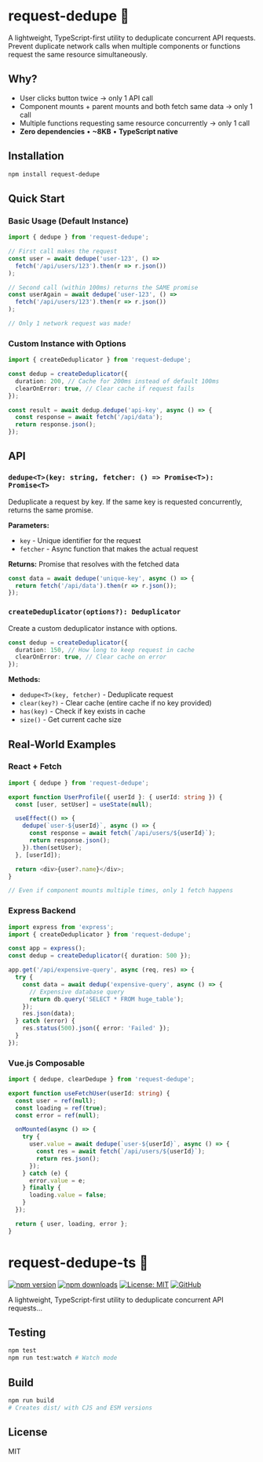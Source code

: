 # request-dedupe 🔄

A lightweight, TypeScript-first utility to deduplicate concurrent API requests. Prevent duplicate network calls when multiple components or functions request the same resource simultaneously.

## Why?

- User clicks button twice → only 1 API call
- Component mounts + parent mounts and both fetch same data → only 1 call
- Multiple functions requesting same resource concurrently → only 1 call
- **Zero dependencies** • **~8KB** • **TypeScript native**

## Installation
```bash
npm install request-dedupe
```

## Quick Start

### Basic Usage (Default Instance)
```typescript
import { dedupe } from 'request-dedupe';

// First call makes the request
const user = await dedupe('user-123', () =>
  fetch('/api/users/123').then(r => r.json())
);

// Second call (within 100ms) returns the SAME promise
const userAgain = await dedupe('user-123', () =>
  fetch('/api/users/123').then(r => r.json())
);

// Only 1 network request was made!
```

### Custom Instance with Options
```typescript
import { createDeduplicator } from 'request-dedupe';

const dedup = createDeduplicator({
  duration: 200, // Cache for 200ms instead of default 100ms
  clearOnError: true, // Clear cache if request fails
});

const result = await dedup.dedupe('api-key', async () => {
  const response = await fetch('/api/data');
  return response.json();
});
```

## API

### `dedupe<T>(key: string, fetcher: () => Promise<T>): Promise<T>`

Deduplicate a request by key. If the same key is requested concurrently, returns the same promise.

**Parameters:**
- `key` - Unique identifier for the request
- `fetcher` - Async function that makes the actual request

**Returns:** Promise that resolves with the fetched data
```typescript
const data = await dedupe('unique-key', async () => {
  return fetch('/api/data').then(r => r.json());
});
```

### `createDeduplicator(options?): Deduplicator`

Create a custom deduplicator instance with options.
```typescript
const dedup = createDeduplicator({
  duration: 150, // How long to keep request in cache
  clearOnError: true, // Clear cache on error
});
```

**Methods:**
- `dedupe<T>(key, fetcher)` - Deduplicate request
- `clear(key?)` - Clear cache (entire cache if no key provided)
- `has(key)` - Check if key exists in cache
- `size()` - Get current cache size

## Real-World Examples

### React + Fetch
```typescript
import { dedupe } from 'request-dedupe';

export function UserProfile({ userId }: { userId: string }) {
  const [user, setUser] = useState(null);

  useEffect(() => {
    dedupe(`user-${userId}`, async () => {
      const response = await fetch(`/api/users/${userId}`);
      return response.json();
    }).then(setUser);
  }, [userId]);

  return <div>{user?.name}</div>;
}

// Even if component mounts multiple times, only 1 fetch happens
```

### Express Backend
```typescript
import express from 'express';
import { createDeduplicator } from 'request-dedupe';

const app = express();
const dedup = createDeduplicator({ duration: 500 });

app.get('/api/expensive-query', async (req, res) => {
  try {
    const data = await dedup('expensive-query', async () => {
      // Expensive database query
      return db.query('SELECT * FROM huge_table');
    });
    res.json(data);
  } catch (error) {
    res.status(500).json({ error: 'Failed' });
  }
});
```

### Vue.js Composable
```typescript
import { dedupe, clearDedupe } from 'request-dedupe';

export function useFetchUser(userId: string) {
  const user = ref(null);
  const loading = ref(true);
  const error = ref(null);

  onMounted(async () => {
    try {
      user.value = await dedupe(`user-${userId}`, async () => {
        const res = await fetch(`/api/users/${userId}`);
        return res.json();
      });
    } catch (e) {
      error.value = e;
    } finally {
      loading.value = false;
    }
  });

  return { user, loading, error };
}
```


# request-dedupe-ts 🔄

[![npm version](https://badge.fury.io/js/request-dedupe-ts.svg)](https://badge.fury.io/js/request-dedupe-ts)
[![npm downloads](https://img.shields.io/npm/dm/request-dedupe-ts.svg)](https://www.npmjs.com/package/request-dedupe-ts)
[![License: MIT](https://img.shields.io/badge/License-MIT-yellow.svg)](https://opensource.org/licenses/MIT)
[![GitHub](https://img.shields.io/badge/GitHub-request--dedupe--ts-black?logo=github)](https://github.com/koushiksaha/request-dedupe-ts)

A lightweight, TypeScript-first utility to deduplicate concurrent API requests...

## Testing
```bash
npm test
npm run test:watch # Watch mode
```

## Build
```bash
npm run build
# Creates dist/ with CJS and ESM versions
```

## License

MIT
